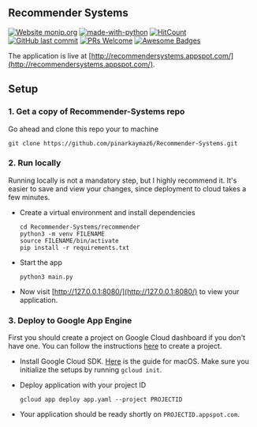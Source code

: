 ## Recommender Systems

[![Website monip.org](https://img.shields.io/website-up-down-green-red/http/monip.org.svg)](http://recommendersystems.appspot.com/)
[![made-with-python](https://img.shields.io/badge/Made%20with-Python-1f425f.svg)](https://www.python.org/)
[![HitCount](http://hits.dwyl.com/pinarkaymaz6/Recommender-Systems.svg)](http://hits.dwyl.com/pinarkaymaz6/Recommender-Systems)
[![GitHub last commit](https://img.shields.io/github/last-commit/pinarkaymaz6/Recommender-Systems.svg?style=flat)]()
[![PRs Welcome](https://img.shields.io/badge/PRs-welcome-green.svg?style=flat-square)](http://makeapullrequest.com)
[![Awesome Badges](https://img.shields.io/badge/badges-awesome-green.svg)](https://github.com/Naereen/badges)



The application is live at [http://recommendersystems.appspot.com/](http://recommendersystems.appspot.com/).

## Setup

### 1. Get a copy of Recommender-Systems repo
Go ahead and clone this repo your to machine

```shell
git clone https://github.com/pinarkaymaz6/Recommender-Systems.git
```

### 2. Run locally 
Running locally is not a mandatory step, but I highly recommend it. It's easier to save and view your changes, since deployment to cloud takes a few minutes.
- Create a virtual environment and install dependencies
    ```shell
    cd Recommender-Systems/recommender
    python3 -m venv FILENAME
    source FILENAME/bin/activate
    pip install -r requirements.txt
    ```
- Start the app
    ```shell
    python3 main.py
    ``` 
- Now visit [http://127.0.0.1:8080/](http://127.0.0.1:8080/) to view your application.

### 3. Deploy to Google App Engine
First you should create a project on Google Cloud dashboard if you don't have one. You can follow the instructions [here](https://cloud.google.com/resource-manager/docs/creating-managing-projects#creating_a_project?hl=en-GB) to create a project. 
- Install Google Cloud SDK. [Here](https://cloud.google.com/sdk/docs/quickstart-macos) is the guide for macOS. Make sure you initialize the setups by running `gcloud init`.

- Deploy application with your project ID
    ```shell
    gcloud app deploy app.yaml --project PROJECTID
    ```

- Your application should be ready shortly on `PROJECTID.appspot.com`.